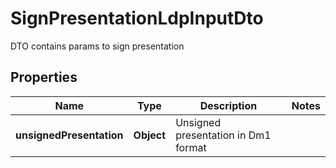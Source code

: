 # SignPresentationLdpInputDto

DTO contains params to sign presentation

## Properties

| Name                     | Type       | Description                         | Notes |
| ------------------------ | ---------- | ----------------------------------- | ----- |
| **unsignedPresentation** | **Object** | Unsigned presentation in Dm1 format |       |
